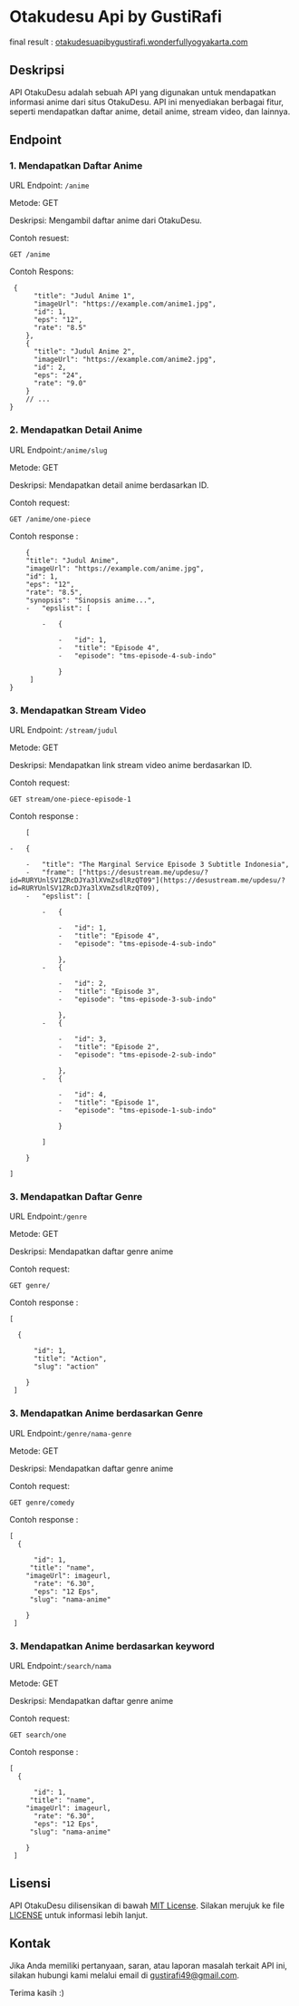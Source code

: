# Otakudesu Api by GustiRafi

final result : [otakudesuapibygustirafi.wonderfullyogyakarta.com](http://otakudesuapibygustirafi.wonderfullyogyakarta.com/anime)

## Deskripsi

API OtakuDesu adalah sebuah API yang digunakan untuk mendapatkan informasi anime dari situs OtakuDesu. API ini menyediakan berbagai fitur, seperti mendapatkan daftar anime, detail anime, stream video, dan lainnya.




## Endpoint


### 1. Mendapatkan Daftar Anime

URL Endpoint: `/anime`

Metode: GET

Deskripsi: Mengambil daftar anime dari OtakuDesu.

Contoh resuest:

    GET /anime

Contoh Respons:
   

     {
          "title": "Judul Anime 1",
          "imageUrl": "https://example.com/anime1.jpg",
          "id": 1,
          "eps": "12",
          "rate": "8.5"
        },
        {
          "title": "Judul Anime 2",
          "imageUrl": "https://example.com/anime2.jpg",
          "id": 2,
          "eps": "24",
          "rate": "9.0"
        }
        // ...
    }


### 2. Mendapatkan Detail Anime

URL Endpoint:`/anime/slug`

Metode: GET

Deskripsi: Mendapatkan detail anime berdasarkan ID.

Contoh request:

    GET /anime/one-piece

Contoh response :

        {
        "title": "Judul Anime",
        "imageUrl": "https://example.com/anime.jpg",
        "id": 1,
        "eps": "12",
        "rate": "8.5",
        "synopsis": "Sinopsis anime...",
        -   "epslist": [
            
            -   {
                
                -   "id": 1,
                -   "title": "Episode 4",
                -   "episode": "tms-episode-4-sub-indo"
                
                }
         ]
    }

### 3. Mendapatkan Stream Video

URL Endpoint: `/stream/judul`

Metode: GET

Deskripsi: Mendapatkan link stream video anime berdasarkan ID.

Contoh request:

    GET stream/one-piece-episode-1

Contoh response :

 

        [
    
    -   {
        
        -   "title": "The Marginal Service Episode 3 Subtitle Indonesia",
        -   "frame": ["https://desustream.me/updesu/?id=RURYUnlSV1ZRcDJYa3lXVmZsdlRzQT09"](https://desustream.me/updesu/?id=RURYUnlSV1ZRcDJYa3lXVmZsdlRzQT09),
        -   "epslist": [
            
            -   {
                
                -   "id": 1,
                -   "title": "Episode 4",
                -   "episode": "tms-episode-4-sub-indo"
                
                },
            -   {
                
                -   "id": 2,
                -   "title": "Episode 3",
                -   "episode": "tms-episode-3-sub-indo"
                
                },
            -   {
                
                -   "id": 3,
                -   "title": "Episode 2",
                -   "episode": "tms-episode-2-sub-indo"
                
                },
            -   {
                
                -   "id": 4,
                -   "title": "Episode 1",
                -   "episode": "tms-episode-1-sub-indo"
                
                }
            
            ]
        
        }
    
    ]

### 3. Mendapatkan Daftar Genre

URL Endpoint:`/genre`

Metode: GET

Deskripsi: Mendapatkan daftar genre anime

Contoh request:

    GET genre/

Contoh response :

    [
    
      {
        
          "id": 1,
          "title": "Action",
          "slug": "action"
        
        }
     ]


### 3. Mendapatkan Anime berdasarkan Genre

URL Endpoint:`/genre/nama-genre`

Metode: GET

Deskripsi: Mendapatkan daftar genre anime

Contoh request:

    GET genre/comedy

Contoh response :

    [
      {
        
          "id": 1,
         "title": "name",
        "imageUrl": imageurl,
          "rate": "6.30",
          "eps": "12 Eps",
         "slug": "nama-anime"
        
        }
     ]

### 3. Mendapatkan Anime berdasarkan keyword

URL Endpoint:`/search/nama`

Metode: GET

Deskripsi: Mendapatkan daftar genre anime

Contoh request:

    GET search/one

Contoh response :

    [
      {
        
          "id": 1,
         "title": "name",
        "imageUrl": imageurl,
          "rate": "6.30",
          "eps": "12 Eps",
         "slug": "nama-anime"
        
        }
     ]


## Lisensi

API OtakuDesu dilisensikan di bawah [MIT License](https://opensource.org/licenses/MIT). Silakan merujuk ke file [LICENSE](https://chat.openai.com/c/LICENSE) untuk informasi lebih lanjut.



## Kontak

Jika Anda memiliki pertanyaan, saran, atau laporan masalah terkait API ini, silakan hubungi kami melalui email di [gustirafi49@gmail.com](mailto:gustirafi49@gmail.com).

Terima kasih  :)

